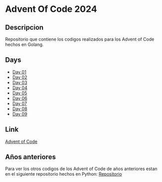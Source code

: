 # Advent Of Code 2024

## Descripcion

Repositorio que contiene los codigos realizados para los Advent of Code hechos en Golang.

## Days

- [Day 01](https://github.com/smenendez19/adventofcode2024/tree/main/day01)
- [Day 02](https://github.com/smenendez19/adventofcode2024/tree/main/day02)
- [Day 03](https://github.com/smenendez19/adventofcode2024/tree/main/day03)
- [Day 04](https://github.com/smenendez19/adventofcode2024/tree/main/day04)
- [Day 05](https://github.com/smenendez19/adventofcode2024/tree/main/day05)
- [Day 06](https://github.com/smenendez19/adventofcode2024/tree/main/day06)
- [Day 07](https://github.com/smenendez19/adventofcode2024/tree/main/day07)
- [Day 08](https://github.com/smenendez19/adventofcode2024/tree/main/day08)
- [Day 09](https://github.com/smenendez19/adventofcode2024/tree/main/day09)

## Link

[Advent of Code](https://adventofcode.com/)

## Años anteriores

Para ver los otros codigos de los Advent of Code de años anteriores estan en el siguiente repositorio hechos en Python: [Repositorio](https://github.com/smenendez19/adventofcode)
